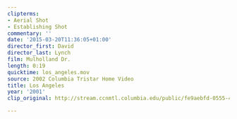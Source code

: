 ```yaml
---
clipterms:
- Aerial Shot
- Establishing Shot
commentary: ''
date: '2015-03-20T11:36:05+01:00'
director_first: David
director_last: Lynch
film: Mulholland Dr.
length: 0:19
quicktime: los_angeles.mov
source: 2002 Columbia Tristar Home Video
title: Los Angeles
year: '2001'
clip_original: http://stream.ccnmtl.columbia.edu/public/fe9aebfd-0555-45e8-9720-938a76845c4d_480-071_mulholland_FLG_et.mp4

---
```

